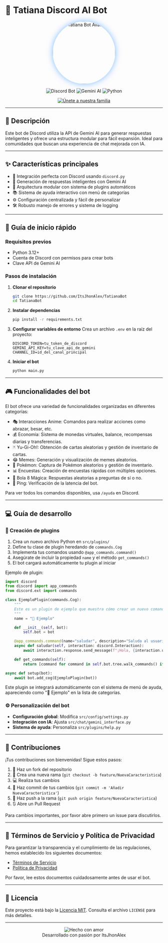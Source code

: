 # 🤖 Tatiana Discord AI Bot

<div align="center">

<img src="avatar.jpg" alt="Tatiana Bot Avatar" width="200" height="200" style="border-radius: 50%; box-shadow: 0 0 20px rgba(0, 123, 255, 0.5);">

![Discord Bot](https://img.shields.io/badge/Discord-Bot-7289DA?style=for-the-badge&logo=discord&logoColor=white)
![Gemini AI](https://img.shields.io/badge/Gemini-AI-4285F4?style=for-the-badge&logo=google&logoColor=white)
![Python](https://img.shields.io/badge/Python-3776AB?style=for-the-badge&logo=python&logoColor=white)

[![Únete a nuestra familia](https://img.shields.io/badge/¡Únete%20a%20nuestra%20familia!-FF69B4?style=for-the-badge&logo=discord&logoColor=white)](https://discord.gg/2xjXpztFnY)

</div>

---

## 📌 Descripción

Este bot de Discord utiliza la API de Gemini AI para generar respuestas inteligentes y ofrece una estructura modular para fácil expansión. Ideal para comunidades que buscan una experiencia de chat mejorada con IA.

---

## ✨ Características principales

- 🔗 Integración perfecta con Discord usando `discord.py`
- 🧠 Generación de respuestas inteligentes con Gemini AI
- 🧩 Arquitectura modular con sistema de plugins automáticos
- 📚 Sistema de ayuda interactivo con menú de categorías
- ⚙️ Configuración centralizada y fácil de personalizar
- 🛠️ Robusto manejo de errores y sistema de logging

---

## 🚀 Guía de inicio rápido

### Requisitos previos

- Python 3.12+
- Cuenta de Discord con permisos para crear bots
- Clave API de Gemini AI

### Pasos de instalación

1. **Clonar el repositorio**
   ```bash
   git clone https://github.com/ItsJhonAlex/TatianaBot
   cd TatianaBot
   ```

2. **Instalar dependencias**
   ```bash
   pip install -r requirements.txt
   ```

3. **Configurar variables de entorno**
   Crea un archivo `.env` en la raíz del proyecto:
   ```
   DISCORD_TOKEN=tu_token_de_discord
   GEMINI_API_KEY=tu_clave_api_de_gemini
   CHANNEL_ID=id_del_canal_principal
   ```

4. **Iniciar el bot**
   ```bash
   python main.py
   ```

---

## 🎮 Funcionalidades del bot

El bot ofrece una variedad de funcionalidades organizadas en diferentes categorías:

- 🎭 Interacciones Anime: Comandos para realizar acciones como abrazar, besar, etc.
- 💰 Economía: Sistema de monedas virtuales, balance, recompensas diarias y transferencias.
- 🃏 Yu-Gi-Oh!: Obtención de cartas aleatorias y gestión de inventario de cartas.
- 😂 Memes: Generación y visualización de memes aleatorios.
- 🐾 Pokémon: Captura de Pokémon aleatorios y gestión de inventario.
- 📊 Encuestas: Creación de encuestas rápidas con múltiples opciones.
- 🎱 Bola 8 Mágica: Respuestas aleatorias a preguntas de sí o no.
- 🏓 Ping: Verificación de la latencia del bot.

Para ver todos los comandos disponibles, usa `/ayuda` en Discord.

---

## 💻 Guía de desarrollo

### 🔌 Creación de plugins

1. Crea un nuevo archivo Python en `src/plugins/`
2. Define tu clase de plugin heredando de `commands.Cog`
3. Implementa tus comandos usando `@app_commands.command()`
4. Asegúrate de incluir la propiedad `name` y el método `get_commands()`
5. El bot cargará automáticamente tu plugin al iniciar

Ejemplo de plugin:

```python
import discord
from discord import app_commands
from discord.ext import commands

class EjemploPlugin(commands.Cog):
    """
    Este es un plugin de ejemplo que muestra cómo crear un nuevo comando.
    """
    name = "🔧 Ejemplo"

    def __init__(self, bot):
        self.bot = bot

    @app_commands.command(name="saludar", description="Saluda al usuario")
    async def saludar(self, interaction: discord.Interaction):
        await interaction.response.send_message(f"¡Hola, {interaction.user.name}!")

    def get_commands(self):
        return [command for command in self.bot.tree.walk_commands() if command.binding == self]

async def setup(bot):
    await bot.add_cog(EjemploPlugin(bot))
```

Este plugin se integrará automáticamente con el sistema de menú de ayuda, apareciendo como "🔧 Ejemplo" en la lista de categorías.

### ⚙️ Personalización del bot

- **Configuración global**: Modifica `src/config/settings.py`
- **Integración con IA**: Ajusta `src/chat/gemini_interface.py`
- **Sistema de ayuda**: Personaliza `src/plugins/help.py` 

---

## 🤝 Contribuciones

¡Tus contribuciones son bienvenidas! Sigue estos pasos:

1. 🍴 Haz un fork del repositorio
2. 🌿 Crea una nueva rama (`git checkout -b feature/NuevaCaracteristica`)
3. 💻 Realiza tus cambios
4. 📝 Haz commit de tus cambios (`git commit -m 'Añadir NuevaCaracteristica'`)
5. 🚀 Haz push a la rama (`git push origin feature/NuevaCaracteristica`)
6. 🔃 Abre un Pull Request

Para cambios importantes, por favor abre primero un issue para discutirlos.

---

## 📜 Términos de Servicio y Política de Privacidad

Para garantizar la transparencia y el cumplimiento de las regulaciones, hemos establecido los siguientes documentos:

- [Términos de Servicio](https://itsjhonalex.github.io/TatianaBot/terms-of-service)
- [Política de Privacidad](https://itsjhonalex.github.io/TatianaBot/privacy-policy)

Por favor, lee estos documentos cuidadosamente antes de usar el bot.

---

## 📄 Licencia

Este proyecto está bajo la [Licencia MIT](https://opensource.org/licenses/MIT). Consulta el archivo `LICENSE` para más detalles.

---

<div align="center">
  <img src="https://img.shields.io/badge/Hecho%20con-❤️-ff69b4.svg" alt="Hecho con amor">
  <br>
  Desarrollado con pasión por ItsJhonAlex
</div>